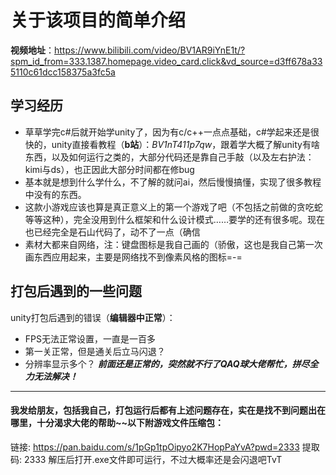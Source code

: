 # **关于该项目的简单介绍**
**视频地址**：https://www.bilibili.com/video/BV1AR9iYnE1t/?spm_id_from=333.1387.homepage.video_card.click&vd_source=d3ff678a335110c61dcc158375a3fc5a
## 学习经历
- 草草学完c#后就开始学unity了，因为有c/c++一点点基础，c#学起来还是很快的，unity直接看教程（**b站**）：*BV1nT411p7qw*，跟着学大概了解unity有啥东西，以及如何运行之类的，大部分代码还是靠自己手敲（以及左右护法：kimi与ds），也正因此大部分时间都在修bug
- 基本就是想到什么学什么，不了解的就问ai，然后慢慢搞懂，实现了很多教程中没有的东西。
- 这款小游戏应该也算是真正意义上的第一个游戏了吧（不包括之前做的贪吃蛇等等这种），完全没用到什么框架和什么设计模式……要学的还有很多呢。现在也已经完全是石山代码了，动不了一点（确信
- 素材大都来自网络，注：键盘图标是我自己画的（骄傲，这也是我自己第一次画东西应用起来，主要是网络找不到像素风格的图标=-=
## 打包后遇到的一些问题
unity打包后遇到的错误（**编辑器中正常**）：
- FPS无法正常设置，一直是一百多
- 第一关正常，但是通关后立马闪退？
- 分辨率显示多个？
***前面还是正常的，突然就不行了QAQ球大佬帮忙，拼尽全力无法解决！***
***
#### 我发给朋友，包括我自己，打包运行后都有上述问题存在，实在是找不到问题出在哪里，十分渴求大佬的帮助~~以下附游戏文件压缩包：
链接: https://pan.baidu.com/s/1pGp1tpOipyo2K7HopPaYvA?pwd=2333 提取码: 2333 
解压后打开.exe文件即可运行，不过大概率还是会闪退吧TvT 